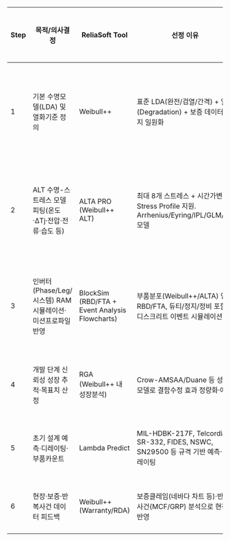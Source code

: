 | Step | 목적/의사결정 | ReliaSoft Tool | 선정 이유 | 사용자 수준 | 실제 계측 파라미터(입력) | CST 열해석 연계 포인트 | 최소 Background & 링크(웹주소) |
|---|---|---|---|---|---|---|---|
| 1 | 기본 수명모델(LDA) 및 열화기준 정의 | Weibull++ | 표준 LDA(완전/검열/간격) + 열화(Degradation) + 보증 데이터까지 일원화 | 초급~중급 | TTF(시간·사이클), 검열, 열화지표(Rds_on↑, V_th shift, V_F↑, I_gss↑ 등)와 Fail-level | 열화시험이 온도·사이클 의존이면 ALT와 연계 예정 | LDA 개요: https://help.reliasoft.com/reference/life_data_analysis/ · 열화분석: https://help.reliasoft.com/reference/life_data_analysis/lda/degradation_data_analysis.html |
| 2 | ALT 수명-스트레스 모델 피팅(온도·ΔTj·전압·전류·습도 등) | ALTA PRO (Weibull++ ALT) | 최대 8개 스트레스 + 시간가변 Stress Profile 지원. Arrhenius/Eyring/IPL/GLM/PH 모델 | 중급~고급 | 프로파일별 실패시간, 스트레스 레벨(Tj, ΔTj/사이클, dT/dt, RH, V_DS, I_D, 듀티) | CST에서 Tj(t) 추출→ ΔTj, T_mean, dwell(온/오프) 산정→ ALTA Stress Profile로 입력 | ALT 개요: https://help.synthesisplatform.net/weibull_alta9/introduction_to_alta.htm · 시간가변 Stress: https://help.reliasoft.com/reference/accelerated_life_testing_data_analysis/alt/time-varying_stress_models.html |
| 3 | 인버터(Phase/Leg/시스템) RAM 시뮬레이션·미션프로파일 반영 | BlockSim (RBD/FTA + Event Analysis Flowcharts) | 부품분포(Weibull++/ALTA) 연계 RBD/FTA, 듀티/정지/정비 포함 디스크리트 이벤트 시뮬레이션 | 중급 | 부품 분포/모델, 미션 듀티, 부품 교체/정비정책, 목표 신뢰도 | CST 열부하→ 미션 프로파일로 변환→ BlockSim 시뮬레이션 입력(부하/사용률) | BlockSim 기능: https://www.reliasoft.com/products/blocksim-system-reliability-availability-maintainability-ram-analysis-software/key-features · Quick Tour(PDF): https://help.reliasoft.com/documents/version2024/QT_BlockSim24.pdf |
| 4 | 개발 단계 신뢰성 성장 추적·목표치 산정 | RGA (Weibull++ 내 성장분석) | Crow-AMSAA/Duane 등 성장모델로 결함수정 효과 정량화·예측 | 중급 | 고장발생시각/누적고장, 수정 적용시점·효율, 시험시간/사이클 | — | Duane/Crow-AMSAA: https://help.reliasoft.com/reference/reliability_growth_and_repairable_system_analysis/rg_rsa/duane_model.html |
| 5 | 초기 설계 예측·디레이팅·부품카운트 | Lambda Predict | MIL-HDBK-217F, Telcordia SR-332, FIDES, NSWC, SN29500 등 규격 기반 예측·디레이팅 | 초급 | BOM, 환경(π_E), 온도(π_T), 전기스트레스(π_S), 품질(π_Q) | CST의 부품 온도→ π_T/스트레스 보정에 사용 | 제품 페이지: https://www.hbkworld.com/en/products/software/reliability/lambda-predict-standard-based-reliability-predictions-software · MIL-217 지원: https://help.reliasoft.com/lp/content/mil-hdbk-217_predictions.htm |
| 6 | 현장·보증·반복사건 데이터 피드백 | Weibull++ (Warranty/RDA) | 보증클레임(네바다 차트 등)·반복사건(MCF/GRP) 분석으로 현장 반영 | 중급 | 판매·반품·고장일자·사용량 데이터, 이벤트 로그 | — | 보증분석: https://help.reliasoft.com/reference/life_data_analysis/lda/warranty_data_analysis.html · 반복사건: https://help.reliasoft.com/weibull/content/recurrent_event_data_analysis.htm |


